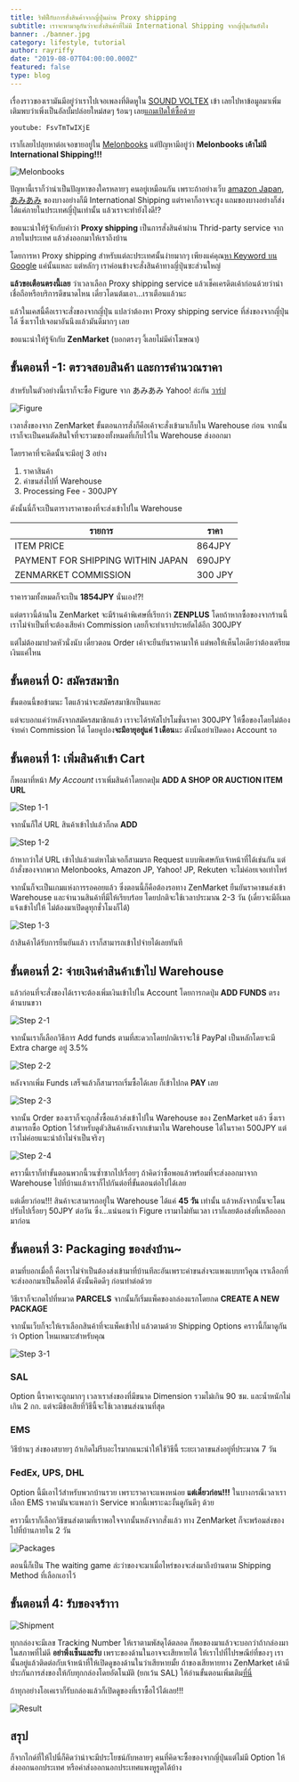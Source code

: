 ```yaml
---
title: ริฟฟี่กับการสั่งสินค้าจากญี่ปุ่นผ่าน Proxy shipping
subtitle: เราจะพามาดูกันว่าจะสั่งสินค้าที่ไม่มี International Shipping จากญี่ปุ่นกันยังไง
banner: ./banner.jpg
category: lifestyle, tutorial
author: rayriffy
date: "2019-08-07T04:00:00.000Z"
featured: false
type: blog
---
```


เรื่องราวของเรามันมีอยู่ว่าเราไปเจอเพลงที่ติดหูใน [SOUND VOLTEX](https://p.eagate.573.jp/game/sdvx) เข้า เลยไปหาข้อมูลมาเพิ่มเติมพบว่าเพิ่งเป็นอัลบั้มปล่อยใหม่สดๆ ร้อนๆ เลย[แถมเปิดให้ซื้อด้วย](https://www.melonbooks.co.jp/detail/detail.php?product_id=503703&adult_view=1)

`youtube: FsvTmTwIXjE`

เราก็เลยไปลุยหาต่อเจอขายอยู่ใน [Melonbooks](https://www.melonbooks.co.jp) แต่ปัญหามีอยู่ว่า **Melonbooks เค้าไม่มี International Shipping!!!**

![Melonbooks](./melonbooks.png)

ปัญหานี้เราก็ว่าน่าเป็นปัญหาของใครหลายๆ คนอยู่เหมือนกัน เพราะถ้าอย่างเว็บ [amazon Japan](https://amazon.co.jp), [あみあみ](https://amiami.jp) ของบางอย่างก็มี International Shipping แต่ราคาก็อาจจะสูง แถมของบางอย่างก็ส่งได้แค่ภายในประเทศญี่ปุ่นเท่านั้น แล้วเราจะทำยังไงดี!?

ขอแนะนำให้รู้จักกับคำว่า **Proxy shipping** เป็นการสั่งสินค้าผ่าน Thrid-party service จากภายในประเทศ แล้วส่งออกมาให้เราถึงบ้าน

โดยการหา Proxy shipping สำหรับแต่ละประเทศนั้นง่ายมากๆ เพียงแค่คุณ[หา Keyword บน Google](https://www.google.com/search?q=proxy+shipping) แค่นั้นแหละ แต่หลักๆ เราค่อนข้างจะสั่งสินค้าทางญี่ปุ่นซะส่วนใหญ่

**แล้วขอเตือนตรงนี้เลย** ว่าเวลาเลือก Proxy shipping service แล้วเช็คเครดิตเค้าก่อนด้วยว่าน่าเชื่อถือหรือบริการดีขนาดไหน เดี๋ยวโดนต้มเอา...เราเตือนแล้วนะ

แล้วในเคสนี้คือเราจะสั่งของจากญี่ปุ่น แปลว่าต้องหา Proxy shipping service ที่ส่งของจากญี่ปุ่นได้ ซึ่งเราไปเจอมาอันนึงแล้วมันดีมากๆ เลย

ขอแนะนำให้รู้จักกับ **ZenMarket** (บอกตรงๆ งี้เลยไม่มีค่าโฆษณา)

## ขั้นตอนที่ -1: ตรวจสอบสินค้า และการคำนวณราคา

สำหรับในตัวอย่างนี้เราก็จะซื้อ Figure จาก あみあみ Yahoo! ล่ะกัน [วาร์ป](https://store.shopping.yahoo.co.jp/amiami/figure-049703.html)

![Figure](./fligure.jpg)

เวลาสั่งของจาก ZenMarket ขั้นตอนการสั่งก็คือเค้าจะสั่งเข้ามาเก็บใน Warehouse ก่อน จากนั้นเราก็จะเป็นคนตัดสินใจที่จะรวมของทั้งหมดที่เก็บไว้ใน Warehouse ส่งออกมา

โดยราคาที่จะคิดนั้นจะมีอยู่ 3 อย่าง

1.  ราคาสินค้า
2.  ค่าขนส่งไปที่ Warehouse
3.  Processing Fee - 300JPY

ดังนั้นนี่ก็จะเป็นตารางราคาของที่จะส่งเข้าไปใน Warehouse

| รายการ                            | ราคา     |
| --------------------------------- | ------- |
| ITEM PRICE                        | 864JPY  |
| PAYMENT FOR SHIPPING WITHIN JAPAN | 690JPY  |
| ZENMARKET COMMISSION              | 300 JPY |

ราคารวมทั้งหมดก็จะเป็น **1854JPY** นั่นเอง!?!

แต่ตราวนี้ด้านใน ZenMarket จะมีร้านค้าพิเศษที่เรียกว่า **ZENPLUS** โดยถ้าหากซื้อของจากร้านนี้เราไม่จำเป็นที่จะต้องเสียค่า Commission เลยก็จะทำเราประหยัดได้อีก 300JPY

แต่ไม่ต้องมาปวดหัวนั่งนับ เดี๋ยวตอน Order เค้าจะยืนยันราคามาให้ แต่พอให้เห็นไอเดียว่าต้องเตรียมเงินแค่ไหน

## ขั้นตอนที่ 0: สมัครสมาชิก

ขั้นตอนนี้ขอข้ามนะ โตแล้วน่าจะสมัครสมาชิกเป็นแหละ

แต่จะบอกแค่ว่าหลังจากสมัครสมาชิกแล้ว เราจะได้รหัสโปรโมชั่นราคา 300JPY ให้ซื้อของโดยไม่ต้องจ่ายค่า Commission ได้ โดยคูปอง**จะมีอายุอยู่แค่ 1 เดือน**นะ ดังนั้นอย่าเปิดดอง Account รอ

## ขั้นตอนที่ 1: เพิ่มสินค้าเข้า Cart

ก็พอมาที่หน้า *My Account* เราเพิ่มสินค้าโดยกดปุ่ม **ADD A SHOP OR AUCTION ITEM URL**

![Step 1-1](./zen-1.png)

จากนั้นก็ใส่ URL สินค้าเข้าไปแล้วก็กด **ADD**

![Step 1-2](./zen-2.png)

ถ้าหากว่าใส่ URL เข้าไปแล้วแต่หาไม่เจอก็สามมรถ Request แบบพิเศษกับเจ้าหน้าที่ได้เช่นกัน แต่ถ้าสั่งของจากพวก Melonbooks, Amazon JP, Yahoo! JP, Rekuten จะไม่ค่อยเจอเท่าไหร่

จากนั้นก็จะเป็นเกมแห่งการรอคอยแล้ว ซึ่งตอนนี้ก็คือต้องรอทาง ZenMarket ยืนยันราคาขนส่งเข้า Warehouse และจำนวนสินค้าที่มีให้เรียบร้อย โดยปกติจะใช้เวลาประมาณ 2-3 วัน (เดี๋ยวจะมีอีเมลแจ้งเข้าไปให้ ไม่ต้องมาเปิดดูทุกชั่วโมงก็ได้)

![Step 1-3](./zen-3.png)

ถ้าสินค้าได้รับการยืนยันแล้ว เราก็สามารถเข้าไปจ่ายได้เลยทันที

## ขั้นตอนที่ 2: จ่ายเงินค่าสินค้าเข้าไป Warehouse

แล้วก่อนที่จะสั่งของได้เราจะต้องเพิ่มเงินเข้าไปใน Account โดยการกดปุ่ม **ADD FUNDS** ตรงด้านบนขวา

![Step 2-1](./zen-4.png)

จากนั้นเราก็เลือกวิธีการ Add funds ตามที่สะดวกโดยปกติเราจะใช้ PayPal เป็นหลักโดยจะมี Extra charge อยู่ 3.5%

![Step 2-2](./zen-5.png)

หลังจากเพิ่ม Funds เสร็จแล้วก็สามารถเริ่มซื้อได้เลย ก็เข้าไปกด **PAY** เลย

![Step 2-3](./zen-6.png)

จากนั้น Order ของเราก็จะถูกสั่งซื้อแล้วส่งเข้าไปใน Warehouse ของ ZenMarket แล้ว ซึ่งเราสามารถซื้อ Option ไว้สำหรับดูตัวสินค้าหลังจากเข้ามาใน Warehouse ได้ในราคา 500JPY แต่เราไม่ค่อยแนะนำถ้าไม่จำเป็นจริงๆ

![Step 2-4](./zen-7.png)

คราวนี้เราก็ทำขั้นตอนพวกนี้วนซ้ำซากไปเรื่อยๆ ถ้าคิดว่าซื้อพอแล้วพร้อมที่จะส่งออกมาจาก Warehouse ไปที่บ้านแล้วเราก็ไปกันต่อที่ขั้นตอนต่อไปได้เลย

แต่เดี๋ยวก่อน!!! สินค้าจะสามารถอยู่ใน Warehouse ได้แค่ **45 วัน** เท่านั้น แล้วหลังจากนั้นจะโดนปรับไปเรื่อยๆ 50JPY ต่อวัน ซึ่ง...แน่นอนว่า Figure เรามาไม่ทันเวลา เราก็เลยต้องส่งที่เหลือออกมาก่อน

## ขั้นตอนที่ 3: Packaging ของส่งบ้าน~

ตามที่บอกเมื่อกี้ คือเราไม่จำเป็นต้องส่งเข้ามาที่บ้านทีละอันเพราะค่าขนส่งจะแพงแบบทวีคูณ เราเลือกที่จะส่งออกมาเป็นล็อตได้ ดังนั้นคิดดีๆ ก่อนทำต่อด้วย

วิธีเราก็จะกดไปที่หมวด **PARCELS** จากนั้นก็เริ่มแพ็คของกล่องแรกโดยกด **CREATE A NEW PACKAGE**

จากนั้นเว็บก็จะให้เราเลือกสินค้าที่จะแพ็คเข้าไป แล้วตามด้วย Shipping Options คราวนี้ก็มาดูกันว่า Option ไหนเหมาะสำหรับคุณ

![Step 3-1](./zen-8.jpg)

### SAL

Option นี้ราคาจะถูกมากๆ เวลาเราส่งของที่มีขนาด Dimension รวมไม่เกิน 90 ซม. และน้ำหนักไม่เกิน 2 กก. แต่จะมีข้อเสียที่วิธีนี้จะใช้เวลาขนส่งนานที่สุด

### EMS

วิธีบ้านๆ ส่งของสบายๆ ถ้าเกิดไม่รีบอะไรมากแนะนำให้ใช้วิธีนี้ ระยะเวลาขนส่งอยู่ที่ประมาณ 7 วัน

### FedEx, UPS, DHL

Option นี้มีเอาไว้สำหรับพวกบ้านรวย เพราะราคาจะแพงหน่อย **แต่เดี๋ยวก่อน!!!** ในบางกรณีเวลาเราเลือก EMS ราคามันจะแพงกว่า Service พวกนี้เพราะฉะงั้นดูกันดีๆ ด้วย

คราวนี้เราก็เลือกวิธีขนส่งตามที่เราพอใจจากนั้นหลังจากสั่งแล้ว ทาง ZenMarket ก็จะพร้อมส่งของไปที่บ้านภายใน 2 วัน

![Packages](./package-1.jpg)

ตอนนี้ก็เป็น The waiting game ล่ะว่าของจะมาเมื่อไหร่ของจะส่งมาถึงบ้านตาม Shipping Method ที่เลือกเอาไว้

## ขั้นตอนที่ 4: รับของจร้าาา

![Shipment](./shipment.jpg)

ทุกกล่องจะมีเลข Tracking Number ให้เราตามพัสดุได้ตลอด ก็พอของมาแล้วจะบอกว่าถ้ากล่องมาในสภาพที่ไม่ดี **อย่าพึ่งเซ็นและรับ** เพราะของด้านในอาจจะเสียหายได้ ให้เราไปที่ไปรษณีย์ที่ของๆ เรานั้นอยู่แล้วติดต่อกับเจ้าหน้าที่ให้เปิดดูของด้านในว่าเสียหายมั้ย ถ้าของเสียหายทาง ZenMarket เค้ามีประกันการส่งของให้กับทุกกล่องโดยอัตโนมัติ (ยกเว้น SAL) ให้อ่านขั้นตอนเพิ่มเติม[ที่นี่](https://zenmarket.jp/en/shipping.aspx#Delivery%20problems)

ถ้าทุกอย่างโอเคเราก็รับกล่องแล้วก็เปิดดูของที่เราซื้อไว้ได้เลย!!!

![Result](./results.jpg)

## สรุป

ก็จากไกด์ที่ให้ไปนี่ก็คิดว่าน่าจะมีประโยชน์กับหลายๆ คนที่คิดจะซื้อของจากญี่ปุ่นแต่ไม่มี Option ให้ส่งออกนอกประเทศ หรือค่าส่งออกนอกประเทศแพงหูรูดได้บ้าง
